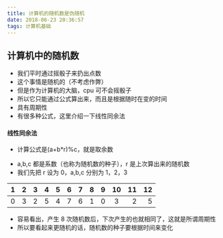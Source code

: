 ```yaml
---
title: 计算机的随机数是伪随机
date: 2018-06-23 20:36:57
tags: 计算机基础
---
```


## 计算机中的随机数

- 我们平时通过摇骰子来扔出点数
- 这个事情是随机的（不考虑作弊）
- 但是作为计算机的大脑，cpu 可不会摇骰子
- 所以它只能通过公式算出来，而且是根据随时在变的时间
- 具有周期性
- 有很多种公式，这里介绍一下线性同余法

#### 线性同余法

- 计算公式是(a+b\*r)%c，就是取余数

* a,b,c 都是系数（也称为随机数的种子），r 是上次算出来的随机数
* 我们先把 r 设为 0，a,b,c 分别为 1，2，3

| 1   |  2  |   3 |  4  |   5 |  6  |   7 |  8  |   9 | 10  |  11 |  12 |
| --- | :-: | --: | :-: | --: | :-: | --: | :-: | --: | :-: | --: | --: |
| 0   |  3  |   2 |  5  |   4 |  7  |   6 |  1  |   0 |  3  |   2 |   5 |

- 容易看出，产生 8 次随机数后，下次产生的也就相同了，这就是所谓周期性
- 所以要看起来更随机的话，随机数的种子要根据时间来变化
